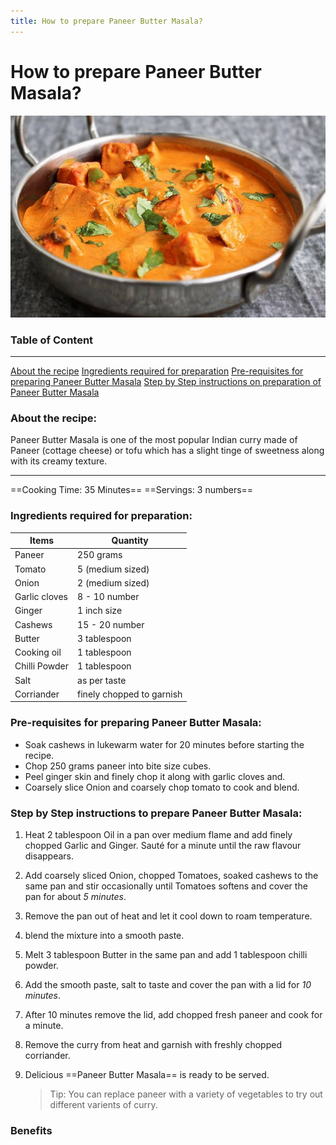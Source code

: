 ```yaml
---
title: How to prepare Paneer Butter Masala?
---
```

# How to prepare Paneer Butter Masala?
![image](./images/Paneer-Butter-Masala.jpg)

### Table of Content

 --- 
 [About the recipe](https://github.com/dkrishnaveni26/Recipe/edit/main/README.md#about-the-recipe)
 [Ingredients required for preparation](https://github.com/dkrishnaveni26/Recipe/edit/main/README.md#ingredients-required-for-preparation)
 [Pre-requisites for preparing Paneer Butter Masala](https://github.com/dkrishnaveni26/Recipe/edit/main/README.md#pre-requisites-for-preparing-paneer-butter-masala)
 [Step by Step instructions on preparation of Paneer Butter Masala](https://github.com/dkrishnaveni26/Recipe/edit/main/README.md#step-by-step-instructions-on-preparation-of-paneer-butter-masala)

### About the recipe:
Paneer Butter Masala is one of the most popular Indian curry made of Paneer (cottage cheese) or tofu which has a slight tinge of sweetness along with its creamy texture.
<br>

---
==Cooking Time: 35 Minutes==
==Servings: 3 numbers==
 

### Ingredients required for preparation:

 **Items** | **Quantity**
 --- | --- 
 Paneer | 250 grams 
 Tomato | 5 (medium sized) 
 Onion | 2 (medium sized) 
 Garlic cloves | 8 - 10 number 
 Ginger | 1 inch size 
 Cashews | 15 - 20 number 
 Butter | 3 tablespoon 
 Cooking oil | 1 tablespoon 
 Chilli Powder | 1 tablespoon 
 Salt | as per taste 
 Corriander | finely chopped to garnish 
 

### Pre-requisites for preparing Paneer Butter Masala:
- 	Soak cashews in lukewarm water for 20 minutes before starting the recipe.
-	Chop 250 grams paneer into bite size cubes.
-	Peel ginger skin and finely chop it along with garlic cloves and.
-	Coarsely slice Onion and coarsely chop tomato to cook and blend.

### Step by Step instructions to prepare Paneer Butter Masala:
1.	Heat 2 tablespoon Oil in a pan over medium flame and add finely chopped Garlic and Ginger. Sauté for a minute until the raw flavour disappears.
2.	Add coarsely sliced Onion, chopped Tomatoes, soaked cashews to the same pan and stir occasionally until Tomatoes softens and cover the pan for about *5 minutes*. 
3.	Remove the pan out of heat and let it cool down to roam temperature.
4.	 blend the mixture into a smooth paste.
5.	Melt 3 tablespoon Butter in the same pan and add 1 tablespoon chilli powder. 
6.	Add the smooth paste, salt to taste and cover the pan with a lid for *10 minutes*.
7.	After 10 minutes remove the lid, add chopped fresh paneer and cook for a minute. 
8.	Remove the curry from heat and garnish with freshly chopped corriander. 
9.	Delicious ==Paneer Butter Masala== is ready to be served.

	> Tip:
	> You can replace paneer with a variety of vegetables to try out different varients of curry.

### Benefits

	
